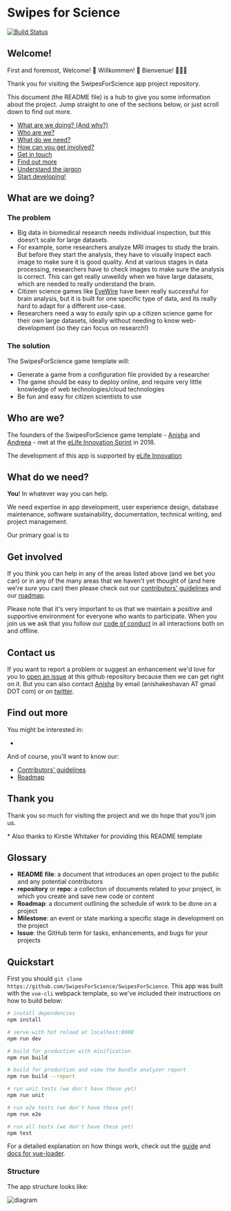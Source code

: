 # Swipes for Science
[![Build Status](https://travis-ci.org/SwipesForScience/SwipesForScience.svg?branch=master)](https://travis-ci.org/SwipesForScience/SwipesForScience)
## Welcome!

First and foremost, Welcome! :tada: Willkommen! :confetti_ball: Bienvenue! :balloon::balloon::balloon:

Thank you for visiting the SwipesForScience app project repository.

This document (the README file) is a hub to give you some information about the project. Jump straight to one of the sections below, or just scroll down to find out more.

* [What are we doing? (And why?)](#what-are-we-doing)
* [Who are we?](#who-are-we)
* [What do we need?](#what-do-we-need)
* [How can you get involved?](#get-involved)
* [Get in touch](#contact-us)
* [Find out more](#find-out-more)
* [Understand the jargon](#glossary)
* [Start developing!](#quickstart)

## What are we doing?

### The problem

* Big data in biomedical research needs individual inspection, but this doesn’t scale for large datasets.
* For example, some researchers analyze MRI images to study the brain. But before they start the analysis, they have to visually inspect each image to make sure it is good quality. And at various stages in data processing, researchers have to check images to make sure the analysis is correct. This can get really unweildy when we have large datasets, which are needed to really understand the brain. 
* Citizen science games like [EyeWire](eyewire.org) have been really successful for brain analysis, but it is built for one specific type of data, and its really hard to adapt for a different use-case.
* Researchers need a way to *easily* spin up a citizen science game for their own large datasets, ideally without needing to know web-development (so they can focus on research!)

### The solution

The SwipesForScience game template will:

* Generate a game from a configuration file provided by a researcher
* The game should be easy to deploy online, and require very little knowledge of web technologies/cloud technologies
* Be fun and easy for citizen scientists to use

## Who are we?

The founders of the SwipesForScience game template - [Anisha](https://anisha.pizza) and [Andreea]() - met at the [eLife Innovation Sprint]() in 2018.

The development of this app is supported by [eLife Innovation]()


## What do we need?

**You**! In whatever way you can help.

We need expertise in app development, user experience design, database maintenance, software sustainability, documentation,  technical writing, and project management.

Our primary goal is to 

## Get involved

If you think you can help in any of the areas listed above (and we bet you can) or in any of the many areas that we haven't yet thought of (and here we're *sure* you can) then please check out our [contributors' guidelines](CONTRIBUTING.md) and our [roadmap](../../issues/16). 

Please note that it's very important to us that we maintain a positive and supportive environment for everyone who wants to participate. When you join us we ask that you follow our [code of conduct](CODE_OF_CONDUCT.md) in all interactions both on and offline.


## Contact us

If you want to report a problem or suggest an enhancement we'd love for you to [open an issue](../../issues) at this github repository because then we can get right on it. But you can also contact [Anisha](https://anisha.pizza) by email (anishakeshavan AT gmail DOT com) or on [twitter](https://twitter.com/akeshavan_).


## Find out more

You might be interested in:

* 

And of course, you'll want to know our:

* [Contributors' guidelines](CONTRIBUTING.md)
* [Roadmap](../../issues/1)


## Thank you

Thank you so much  for visiting the project and we do hope that you'll join us.

&ast; Also thanks to Kirstie Whitaker for providing this README template

## Glossary

* **README file**: a document that introduces an open project to the public and any potential contributors
* **repository** or **repo**: a collection of documents related to your project, in which you create and save new code or content
* **Roadmap**: a document outlining the schedule of work to be done on a project
* **Milestone**: an event or state marking a specific stage in development on the project
* **Issue**: the GitHub term for tasks, enhancements, and bugs for your projects


## Quickstart

First you should `git clone https://github.com/SwipesForScience/SwipesForScience`. This app was built with the `vue-cli` webpack template, so we've included their instructions on how to build below:

``` bash
# install dependencies
npm install

# serve with hot reload at localhost:8080
npm run dev

# build for production with minification
npm run build

# build for production and view the bundle analyzer report
npm run build --report

# run unit tests (we don't have these yet)
npm run unit

# run e2e tests (we don't have these yet)
npm run e2e

# run all tests (we don't have these yet)
npm test
```

For a detailed explanation on how things work, check out the [guide](http://vuejs-templates.github.io/webpack/) and [docs for vue-loader](http://vuejs.github.io/vue-loader).

### Structure

The app structure looks like:

![diagram](https://raw.githubusercontent.com/SwipesForScience/SwipesForScience/master/src/assets/swipesforscience_architecture.svg?sanitize=true)


